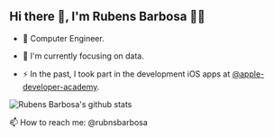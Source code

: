 ## Hi there 👋, I'm Rubens Barbosa :man_technologist:

* 🔭 Computer Engineer.

* 🌱 I'm currently focusing on data.

* ⚡ In the past, I took part in the development iOS apps at [@apple-developer-academy](https://github.com/apple-developer-academy).

![Rubens Barbosa's github stats](https://github-readme-stats.vercel.app/api?username=rubnsbarbosa&show_icons=true&count_private=true&hide=contribs)

📫 How to reach me: @rubnsbarbosa

<!--
**rubnsbarbosa/rubnsbarbosa** is a ✨ _special_ ✨ repository because its `README.md` (this file) appears on your GitHub profile.

Here are some ideas to get you started:

- 🔭 I’m currently working on ...
- 🌱 I’m currently learning ...
- 👯 I’m looking to collaborate on ...
- 🤔 I’m looking for help with ...
- 💬 Ask me about ...
- 📫 How to reach me: ...
- 😄 Pronouns: ...
- ⚡ Fun fact: ...
&hide=stars,commits,prs,issues
-->
